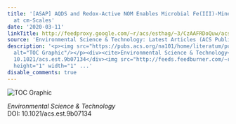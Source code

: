 ```yaml
---
title: '[ASAP] AQDS and Redox-Active NOM Enables Microbial Fe(III)-Mineral Reduction
  at cm-Scales'
date: '2020-03-11'
linkTitle: http://feedproxy.google.com/~r/acs/esthag/~3/CzAAFRDoQuw/acs.est.9b07134
source: 'Environmental Science & Technology: Latest Articles (ACS Publications)'
description: '<p><img src="https://pubs.acs.org/na101/home/literatum/publisher/achs/journals/content/esthag/0/esthag.ahead-of-print/acs.est.9b07134/20200311/images/medium/es9b07134_0006.gif"
  alt="TOC Graphic"/></p><div><cite>Environmental Science & Technology</cite></div><div>DOI:
  10.1021/acs.est.9b07134</div><img src="http://feeds.feedburner.com/~r/acs/esthag/~4/CzAAFRDoQuw"
  height="1" width="1" ...'
disable_comments: true
---
```

<p><img src="https://pubs.acs.org/na101/home/literatum/publisher/achs/journals/content/esthag/0/esthag.ahead-of-print/acs.est.9b07134/20200311/images/medium/es9b07134_0006.gif" alt="TOC Graphic"/></p><div><cite>Environmental Science & Technology</cite></div><div>DOI: 10.1021/acs.est.9b07134</div><img src="http://feeds.feedburner.com/~r/acs/esthag/~4/CzAAFRDoQuw" height="1" width="1" ...